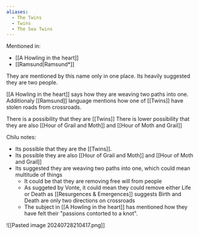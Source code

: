 ```yaml
---
aliases:
  - The Twins
  - Twins
  - The Sea Twins
---
```

Mentioned in:
- [[A Howling in the heart]]
- [[Ramsund|Ramsund*]]

They are mentioned by this name only in one place. Its heavily suggested they are two people. 

[[A Howling in the heart]] says how they are weaving two paths into one. 
Additionaly [[Ramsund]] language mentions how one of [[Twins]] have stolen roads from crossroads.

There is a possibility that they are [[Twins]]
There is lower possibility that they are also [[Hour of Grail and Moth]] and [[Hour of Moth and Grail]]

Chilu notes:
- Its possible that they are the [[Twins]].
- Its possible they are also [[Hour of Grail and Moth]] and [[Hour of Moth and Grail]]
- Its suggested they are weaving two paths into one, which could mean multitude of things
	- It could be that they are removing free will from people
	- As suggeted by Vonte, it could mean they could remove either Life or Death as [[Resurgences & Emergences]] suggests Birth and Death are only two directions on crossroads
	- The subject in [[A Howling in the heart]] has mentioned how they have felt their "passions contorted to a knot".

![[Pasted image 20240728210417.png]]